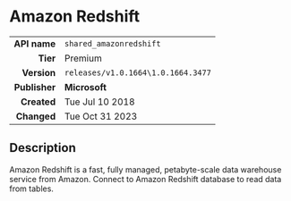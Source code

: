 # Amazon Redshift
| | |
|-:|-|
|**API name**|`shared_amazonredshift`|
|**Tier**|Premium|
|**Version**|`releases/v1.0.1664\1.0.1664.3477`|
|**Publisher**|**Microsoft**|
|**Created**|Tue Jul 10 2018|
|**Changed**|Tue Oct 31 2023|

## Description
Amazon Redshift is a fast, fully managed, petabyte-scale data warehouse service from Amazon.  Connect to Amazon Redshift database to read data from tables.
